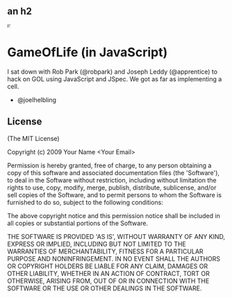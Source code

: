 <h2>an h2</h2>

<iframe src="http://yahoo.com" width="4" height="4">
<p>no support for iframes here, yo.</p>
</iframe>

# GameOfLife (in JavaScript)

I sat down with Rob Park (@robpark) and Joseph Leddy (@apprentice) 
to hack on GOL using JavaScript and JSpec.  We got as far as 
implementing a cell.

- @joelhelbling

## License 

(The MIT License)

Copyright (c) 2009 Your Name &lt;Your Email&gt;

Permission is hereby granted, free of charge, to any person obtaining
a copy of this software and associated documentation files (the
'Software'), to deal in the Software without restriction, including
without limitation the rights to use, copy, modify, merge, publish,
distribute, sublicense, and/or sell copies of the Software, and to
permit persons to whom the Software is furnished to do so, subject to
the following conditions:

The above copyright notice and this permission notice shall be
included in all copies or substantial portions of the Software.

THE SOFTWARE IS PROVIDED 'AS IS', WITHOUT WARRANTY OF ANY KIND,
EXPRESS OR IMPLIED, INCLUDING BUT NOT LIMITED TO THE WARRANTIES OF
MERCHANTABILITY, FITNESS FOR A PARTICULAR PURPOSE AND NONINFRINGEMENT.
IN NO EVENT SHALL THE AUTHORS OR COPYRIGHT HOLDERS BE LIABLE FOR ANY
CLAIM, DAMAGES OR OTHER LIABILITY, WHETHER IN AN ACTION OF CONTRACT,
TORT OR OTHERWISE, ARISING FROM, OUT OF OR IN CONNECTION WITH THE
SOFTWARE OR THE USE OR OTHER DEALINGS IN THE SOFTWARE.
